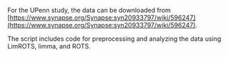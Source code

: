 For the UPenn study, the data can be downloaded from [https://www.synapse.org/Synapse:syn20933797/wiki/596247](https://www.synapse.org/Synapse:syn20933797/wiki/596247). 

The script includes code for preprocessing and analyzing the data using LimROTS, limma, and ROTS.
